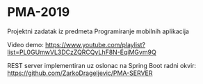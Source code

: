 # PMA-2019
Projektni zadatak iz predmeta Programiranje mobilnih aplikacija

Video demo: https://www.youtube.com/playlist?list=PL0GUmwVL3DCzZQRCQyLhF8N-EqiMGvm9Q

REST server implementiran uz oslonac na Spring Boot radni okvir: https://github.com/ZarkoDrageljevic/PMA-SERVER
